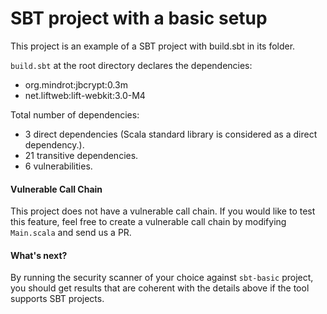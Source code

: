 # SBT project with a basic setup

This project is an example of a SBT project with build.sbt in its folder.

`build.sbt` at the root directory declares the dependencies:
- org.mindrot:jbcrypt:0.3m
- net.liftweb:lift-webkit:3.0-M4

Total number of dependencies:
- 3 direct dependencies (Scala standard library is considered as a direct dependency.).
- 21 transitive dependencies.
- 6 vulnerabilities.

#### Vulnerable Call Chain
This project does not have a vulnerable call chain. If you would like to test this feature, feel free to create a vulnerable call chain by modifying `Main.scala` and send us a PR.

#### What's next?
By running the security scanner of your choice against `sbt-basic` project, you should get results that are coherent with the details above if the tool supports SBT projects.
